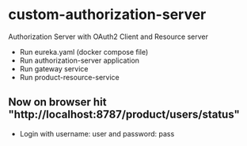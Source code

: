 # custom-authorization-server
Authorization Server with OAuth2 Client and Resource server

- Run eureka.yaml (docker compose file)
- Run authorization-server application
- Run gateway service
- Run product-resource-service

## Now on browser hit "http://localhost:8787/product/users/status"
- Login with username: user and password: pass
